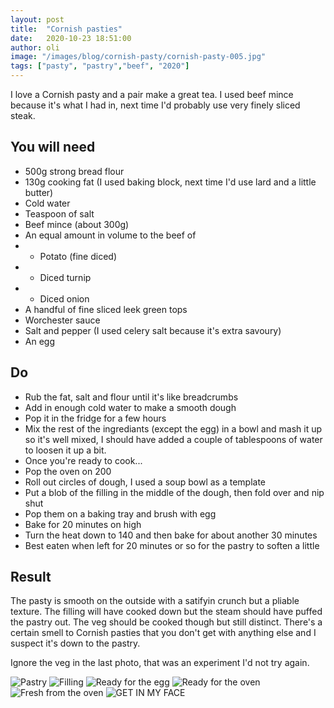 ```yaml
---
layout: post
title:  "Cornish pasties"
date:   2020-10-23 18:51:00
author: oli
image: "/images/blog/cornish-pasty/cornish-pasty-005.jpg"
tags: ["pasty", "pastry","beef", "2020"]
---
```


I love a Cornish pasty and a pair make a great tea.  I used beef mince because it's what I had in, next time I'd probably use very finely sliced steak.

## You will need

* 500g strong bread flour
* 130g cooking fat (I used baking block, next time I'd use lard and a little butter)
* Cold water
* Teaspoon of salt
* Beef mince (about 300g)
* An equal amount in volume to the beef of
* * Potato (fine diced)
* * Diced turnip
* * Diced onion
* A handful of fine sliced leek green tops
* Worchester sauce
* Salt and pepper (I used celery salt because it's extra savoury)
* An egg

## Do

* Rub the fat, salt and flour until it's like breadcrumbs
* Add in enough cold water to make a smooth dough
* Pop it in the fridge for a few hours
* Mix the rest of the ingrediants (except the egg) in a bowl and mash it up so it's well mixed, I should have added a couple of tablespoons of water to loosen it up a bit.
* Once you're ready to cook...
* Pop the oven on 200
* Roll out circles of dough, I used a soup bowl as a template
* Put a blob of the filling in the middle of the dough, then fold over and nip shut
* Pop them on a baking tray and brush with egg
* Bake for 20 minutes on high
* Turn the heat down to 140 and then bake for about another 30 minutes
* Best eaten when left for 20 minutes or so for the pastry to soften a little

## Result

The pasty is smooth on the outside with a satifyin crunch but a pliable texture.  The filling will have cooked down but the steam should have puffed the pastry out.  The veg should be cooked though but still distinct.   There's a certain smell to Cornish pasties that you don't get with anything else and I suspect it's down to the pastry.

Ignore the veg in the last photo, that was an experiment I'd not try again.

![Pastry](/images/blog/cornish-pasty/cornish-pasty-001.jpg)
![Filling](/images/blog/cornish-pasty/cornish-pasty-002.jpg)
![Ready for the egg](/images/blog/cornish-pasty/cornish-pasty-003.jpg)
![Ready for the oven](/images/blog/cornish-pasty/cornish-pasty-004.jpg)
![Fresh from the oven](/images/blog/cornish-pasty/cornish-pasty-005.jpg)
![GET IN MY FACE](/images/blog/cornish-pasty/cornish-pasty-006.jpg)

